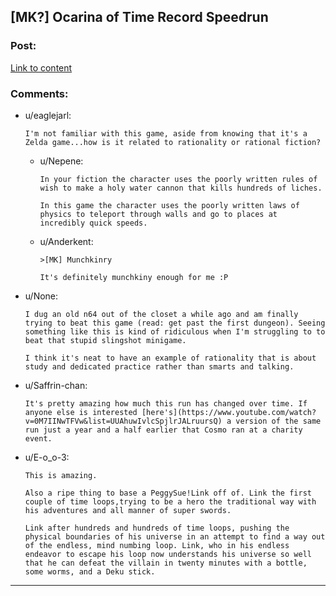 ## [MK?] Ocarina of Time Record Speedrun

### Post:

[Link to content](https://www.youtube.com/watch?v=aq6pGJbd6Iw)

### Comments:

- u/eaglejarl:
  ```
  I'm not familiar with this game, aside from knowing that it's a Zelda game...how is it related to rationality or rational fiction?
  ```

  - u/Nepene:
    ```
    In your fiction the character uses the poorly written rules of wish to make a holy water cannon that kills hundreds of liches.

    In this game the character uses the poorly written laws of physics to teleport through walls and go to places at incredibly quick speeds.
    ```

  - u/Anderkent:
    ```
    >[MK] Munchkinry

    It's definitely munchkiny enough for me :P
    ```

- u/None:
  ```
  I dug an old n64 out of the closet a while ago and am finally trying to beat this game (read: get past the first dungeon). Seeing something like this is kind of ridiculous when I'm struggling to to beat that stupid slingshot minigame.

  I think it's neat to have an example of rationality that is about study and dedicated practice rather than smarts and talking.
  ```

- u/Saffrin-chan:
  ```
  It's pretty amazing how much this run has changed over time. If anyone else is interested [here's](https://www.youtube.com/watch?v=0M7IINwTFVw&list=UUAhuwIvlcSpjlrJALruursQ) a version of the same  run just a year and a half earlier that Cosmo ran at a charity event.
  ```

- u/E-o_o-3:
  ```
  This is amazing. 

  Also a ripe thing to base a PeggySue!Link off of. Link the first couple of time loops,trying to be a hero the traditional way with his adventures and all manner of super swords. 

  Link after hundreds and hundreds of time loops, pushing the physical boundaries of his universe in an attempt to find a way out of the endless, mind numbing loop. Link, who in his endless endeavor to escape his loop now understands his universe so well that he can defeat the villain in twenty minutes with a bottle, some worms, and a Deku stick.
  ```

---

